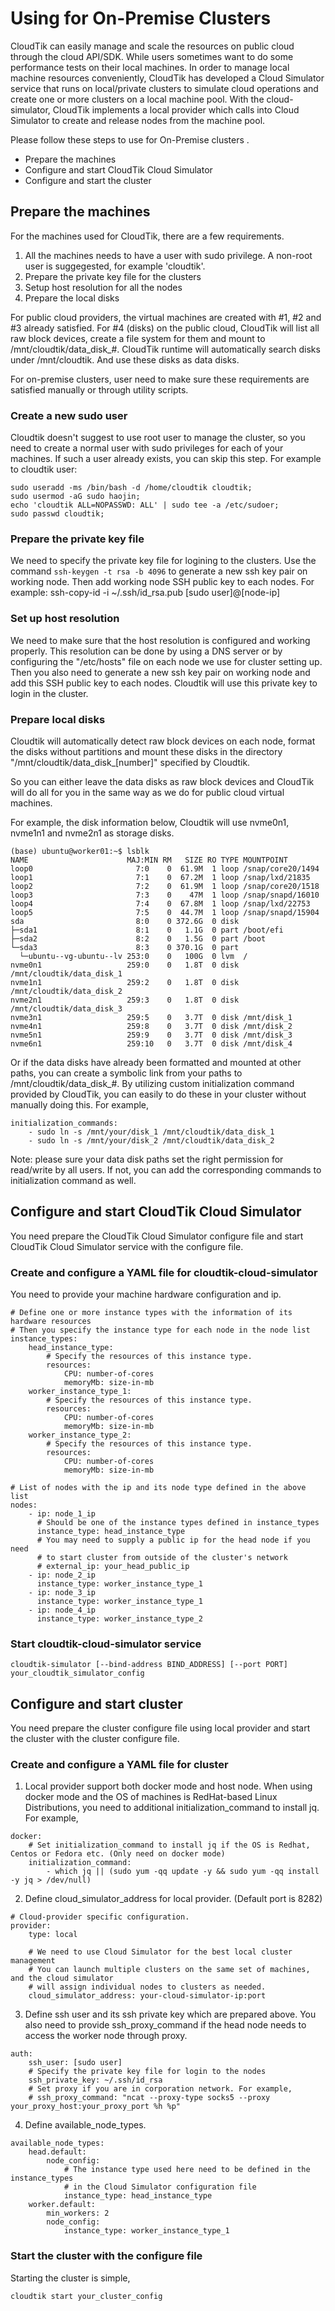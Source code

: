 # Using for On-Premise Clusters
CloudTik can easily manage and scale the resources on public cloud through the cloud API/SDK.
While users sometimes want to do some performance tests on their local machines. 
In order to manage local machine resources conveniently, CloudTik has developed a Cloud Simulator service 
that runs on local/private clusters to simulate cloud operations and create one or more clusters on a local machine pool.
With the cloud-simulator, CloudTik implements a local provider which calls into Cloud Simulator
to create and release nodes from the machine pool.

Please follow these steps to use for On-Premise clusters .

- Prepare the machines
- Configure and start CloudTik Cloud Simulator
- Configure and start the cluster


## Prepare the machines
For the machines used for CloudTik, there are a few requirements. 
1. All the machines needs to have a user with sudo privilege. A non-root user is suggegested, for example 'cloudtik'.
2. Prepare the private key file for the clusters
3. Setup host resolution for all the nodes
4. Prepare the local disks

For public cloud providers, the virtual machines are created with #1, #2 and #3 already satisfied.
For #4 (disks) on the public cloud, CloudTik will list all raw block devices,
create a file system for them and mount to /mnt/cloudtik/data_disk_#.
CloudTik runtime will automatically search disks under /mnt/cloudtik.
And use these disks as data disks.

For on-premise clusters, user need to make sure these requirements are satisfied manually or through
utility scripts.

### Create a new sudo user
Cloudtik doesn't suggest to use root user to manage the cluster, 
so you need to create a normal user with sudo privileges for each of your machines.
If such a user already exists, you can skip this step.
For example to cloudtik user:
```buildoutcfg
sudo useradd -ms /bin/bash -d /home/cloudtik cloudtik;
sudo usermod -aG sudo haojin;
echo 'cloudtik ALL=NOPASSWD: ALL' | sudo tee -a /etc/sudoer;
sudo passwd cloudtik;
```

### Prepare the private key file
We need to specify the private key file for logining to the clusters.
Use the command `ssh-keygen -t rsa -b 4096` to generate a new ssh key pair on working node.
Then add working node SSH public key to each nodes. For example: ssh-copy-id -i ~/.ssh/id_rsa.pub [sudo user]@[node-ip]


### Set up host resolution
We need to make sure that the host resolution is configured and working properly. 
This resolution can be done by using a DNS server or by configuring the "/etc/hosts" file on each node we use for cluster setting up. 
Then you also need to generate a new ssh key pair on working node and add this SSH public key to each nodes. 
Cloudtik will use this private key to login in the cluster.


### Prepare local disks
Cloudtik will automatically detect raw block devices on each node, format the disks without partitions
and mount these disks in the directory "/mnt/cloudtik/data_disk_[number]" specified by Cloudtik.

So you can either leave the data disks as raw block devices and CloudTik will do all for you
in the same way as we do for public cloud virtual machines.

For example, the disk information below, Cloudtik will use nvme0n1, nvme1n1 and nvme2n1 as storage disks.
```buildoutcfg
(base) ubuntu@worker01:~$ lsblk
NAME                      MAJ:MIN RM   SIZE RO TYPE MOUNTPOINT
loop0                       7:0    0  61.9M  1 loop /snap/core20/1494
loop1                       7:1    0  67.2M  1 loop /snap/lxd/21835
loop2                       7:2    0  61.9M  1 loop /snap/core20/1518
loop3                       7:3    0    47M  1 loop /snap/snapd/16010
loop4                       7:4    0  67.8M  1 loop /snap/lxd/22753
loop5                       7:5    0  44.7M  1 loop /snap/snapd/15904
sda                         8:0    0 372.6G  0 disk
├─sda1                      8:1    0   1.1G  0 part /boot/efi
├─sda2                      8:2    0   1.5G  0 part /boot
└─sda3                      8:3    0 370.1G  0 part
  └─ubuntu--vg-ubuntu--lv 253:0    0   100G  0 lvm  /
nvme0n1                   259:0    0   1.8T  0 disk /mnt/cloudtik/data_disk_1
nvme1n1                   259:2    0   1.8T  0 disk /mnt/cloudtik/data_disk_2
nvme2n1                   259:3    0   1.8T  0 disk /mnt/cloudtik/data_disk_3
nvme3n1                   259:5    0   3.7T  0 disk /mnt/disk_1
nvme4n1                   259:8    0   3.7T  0 disk /mnt/disk_2
nvme5n1                   259:9    0   3.7T  0 disk /mnt/disk_3
nvme6n1                   259:10   0   3.7T  0 disk /mnt/disk_4

```

Or if the data disks have already been formatted and mounted at other paths,
you can create a symbolic link from your paths to /mnt/cloudtik/data_disk_#.
By utilizing custom initialization command provided by CloudTik, you can easily to do these
in your cluster without manually doing this. For example,

```
initialization_commands:
    - sudo ln -s /mnt/your/disk_1 /mnt/cloudtik/data_disk_1
    - sudo ln -s /mnt/your/disk_2 /mnt/cloudtik/data_disk_2
```

Note: please sure your data disk paths set the right permission for read/write by all users.
If not, you can add the corresponding commands to initialization command as well.

## Configure and start CloudTik Cloud Simulator
You need prepare the CloudTik Cloud Simulator configure file and
start CloudTik Cloud Simulator service with the configure file.

### Create and configure a YAML file for cloudtik-cloud-simulator 
You need to provide your machine hardware configuration and ip.
```buildoutcfg
# Define one or more instance types with the information of its hardware resources
# Then you specify the instance type for each node in the node list
instance_types:
    head_instance_type:
        # Specify the resources of this instance type.
        resources:
            CPU: number-of-cores
            memoryMb: size-in-mb
    worker_instance_type_1:
        # Specify the resources of this instance type.
        resources:
            CPU: number-of-cores
            memoryMb: size-in-mb
    worker_instance_type_2:
        # Specify the resources of this instance type.
        resources:
            CPU: number-of-cores
            memoryMb: size-in-mb

# List of nodes with the ip and its node type defined in the above list
nodes:
    - ip: node_1_ip
      # Should be one of the instance types defined in instance_types
      instance_type: head_instance_type
      # You may need to supply a public ip for the head node if you need
      # to start cluster from outside of the cluster's network
      # external_ip: your_head_public_ip
    - ip: node_2_ip
      instance_type: worker_instance_type_1
    - ip: node_3_ip
      instance_type: worker_instance_type_1
    - ip: node_4_ip
      instance_type: worker_instance_type_2

```

### Start cloudtik-cloud-simulator service
```buildoutcfg
cloudtik-simulator [--bind-address BIND_ADDRESS] [--port PORT] your_cloudtik_simulator_config
```


## Configure and start cluster
You need prepare the cluster configure file using local provider and
start the cluster with the cluster configure file.

### Create and configure a YAML file for cluster

1. Local provider support both docker mode and host node. 
When using docker mode and the OS of machines is RedHat-based Linux Distributions, you need to additional initialization_command to install jq.
For example,

```buildoutcfg
docker:
    # Set initialization_command to install jq if the OS is Redhat, Centos or Fedora etc. (Only need on docker mode)
    initialization_command:
	    - which jq || (sudo yum -qq update -y && sudo yum -qq install -y jq > /dev/null) 
```
2. Define cloud_simulator_address for local provider. (Default port is 8282)
```buildoutcfg
# Cloud-provider specific configuration.
provider:
    type: local

    # We need to use Cloud Simulator for the best local cluster management
    # You can launch multiple clusters on the same set of machines, and the cloud simulator
    # will assign individual nodes to clusters as needed.
    cloud_simulator_address: your-cloud-simulator-ip:port
```
3. Define ssh user and its ssh private key which are prepared above.
You also need to provide ssh_proxy_command if the head node needs to access the worker node through proxy.
```buildoutcfg
auth:
    ssh_user: [sudo user]
    # Specify the private key file for login to the nodes
    ssh_private_key: ~/.ssh/id_rsa
    # Set proxy if you are in corporation network. For example,
    # ssh_proxy_command: "ncat --proxy-type socks5 --proxy your_proxy_host:your_proxy_port %h %p"

```
4. Define available_node_types. 
```buildoutcfg
available_node_types:
    head.default:
        node_config:
            # The instance type used here need to be defined in the instance_types
            # in the Cloud Simulator configuration file
            instance_type: head_instance_type
    worker.default:
        min_workers: 2
        node_config:
            instance_type: worker_instance_type_1
```

### Start the cluster with the configure file
Starting the cluster is simple,
```buildoutcfg
cloudtik start your_cluster_config
```
